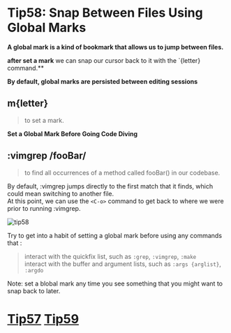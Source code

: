 # Tip58: Snap Between Files Using Global Marks  
  
**A global mark is a kind of bookmark that allows us to jump between files.**  
  
**after set a mark** we can snap our cursor back to it with the `{letter} command.**  
  
**By default, global marks are persisted between editing sessions**  
  
## m{letter}  
> to set a mark.  
  
**Set a Global Mark Before Going Code Diving**  
## :vimgrep /fooBar/  
>to find all occurrences of a method called fooBar() in our codebase.  
  
By default, :vimgrep jumps directly to the first match that it finds, which could mean switching to another file.  
At this point, we can use the `<C-o>` command to get back to where we were prior to running :vimgrep.  
  
![tip58](images/tip58.png)  
  
Try to get into a habit of setting a global mark before using any commands that :  
>interact with the quickfix list, such as `:grep`, `:vimgrep`, `:make`  
>interact with the buffer and argument lists, such as `:args {arglist}`, `:argdo`  
  
Note: set a blobal mark any time you see something that you might want to snap back to later.  
  
# [Tip57](tip57.md) [Tip59](tip59.md)


